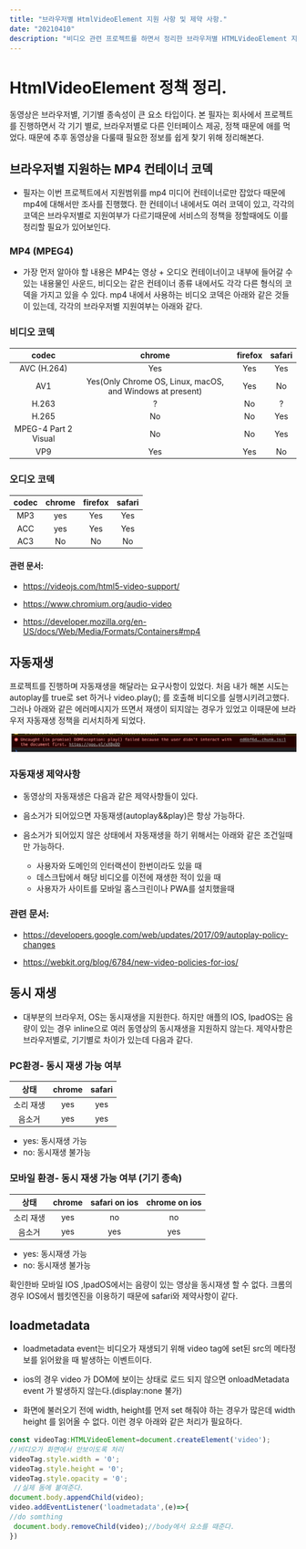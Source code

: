 ```yaml
---
title: "브라우저별 HtmlVideoElement 지원 사항 및 제약 사항."
date: "20210410"
description: "비디오 관련 프로젝트를 하면서 정리한 브라우저별 HTMLVideoElement 지원사항, 정책 정리."
---
```




# HtmlVideoElement 정책 정리.

동영상은 브라우저별, 기기별 종속성이 큰 요소 타입이다. 본 필자는 회사에서 프로젝트를 진행하면서 각 기기 별로, 브라우저별로 다른 인터페이스 제공, 정책 때문에 애를 먹었다. 
때문에 추후 동영상을 다룰때 필요한 정보를 쉽게 찾기 위해 정리해본다.

## 브라우저별 지원하는 MP4 컨테이너 코덱

* 필자는 이번 프로젝트에서 지원범위를 mp4 미디어 컨테이너로만 잡았다 때문에 mp4에 대해서만 조사를 진행했다. 한 컨테이너 내에서도 여러 코덱이 있고, 각각의 코덱은 브라우저별로 지원여부가 다르기때문에 서비스의 정책을 정할때에도 이를 정리할 필요가 있어보인다.

### MP4 (MPEG4)
* 가장 먼저 알아야 할 내용은 MP4는 영상 + 오디오 컨테이너이고 내부에 들어갈 수 있는 내용물인 사운드, 비디오는 같은 컨테이너 종류 내에서도 각각 다른 형식의 코덱을 가지고 있을 수 있다.  mp4 내에서 사용하는 비디오 코덱은 아래와 같은 것들이 있는데, 각각의 브라우저별 지원여부는 아래와 같다. 



### 비디오 코덱
| codec | chrome | firefox | safari |
|:--------:|:------:|:-------:|:-----:|
|AVC (H.264)|	Yes|	Yes|	Yes|
|AV1|	Yes(Only Chrome OS, Linux, macOS, and Windows at present)	|Yes|	No|
|H.263|	?|	No|	?|
|H.265|	No|	No|	Yes|
|MPEG-4 Part 2 Visual|	No| 	No|	Yes|
|VP9	|Yes|	Yes|	No|



### 오디오 코덱

|codec|chrome|firefox|safari|
|:----:|:-----:|:-----:|:-----:|
| MP3 | yes|	Yes|	Yes|
|ACC	|yes	|Yes	|Yes|
|AC3|	No|	No|	No|





#### 관련 문서:

* https://videojs.com/html5-video-support/

* https://www.chromium.org/audio-video

* https://developer.mozilla.org/en-US/docs/Web/Media/Formats/Containers#mp4

## 자동재생
프로젝트를 진행하며 자동재생을 해달라는 요구사항이 있었다. 처음 내가 해본 시도는 autoplay를 true로 set 하거나 video.play(); 를 호출해 비디오를 실행시키려고했다. 그러나 아래와 같은 에러메시지가 뜨면서 재생이 되지않는 경우가 있었고 이때문에 브라우저 자동재생 정책을 리서치하게 되었다. 

![autoPlay restriction](./assets/autoplay.png)

### 자동재생 제약사항 
* 동영상의 자동재생은 다음과 같은 제약사항들이 있다.

* 음소거가 되어있으면 자동재생(autoplay&&play)은 항상 가능하다.
* 음소거가 되어있지 않은 상태에서 자동재생을 하기 위해서는 아래와 같은 조건일때만 가능하다.
    * 사용자와 도메인의 인터랙션이 한번이라도 있을 때 
    * 데스크탑에서 해당 비디오를 이전에 재생한 적이 있을 때
    * 사용자가 사이트를 모바일 홈스크린이나 PWA를 설치했을때




### 관련 문서:

* https://developers.google.com/web/updates/2017/09/autoplay-policy-changes

* https://webkit.org/blog/6784/new-video-policies-for-ios/

## 동시 재생

* 대부분의 브라우저, OS는 동시재생을 지원한다. 하지만 애플의 IOS, IpadOS는 음량이 있는 경우 inline으로 여러 동영상의 동시재생을 지원하지 않는다. 제약사항은 브라우저별로, 기기별로 차이가 있는데 다음과 같다. 


### PC환경- 동시 재생 가능 여부
|상태|chrome|safari|
|:--:|:----:|:----:|
|소리 재생|	yes|	yes|
|음소거| 	 yes|	yes|

* yes: 동시재생 가능
* no: 동시재생 불가능


### 모바일 환경- 동시 재생 가능 여부 (기기 종속)

|상태|chrome|safari on ios|chrome on ios|
|:--:|:----:|:----:|:---:|
|소리 재생|	yes|	 no|	 no|
|음소거 	 |yes	 |yes	|yes|


* yes: 동시재생 가능
* no: 동시재생 불가능


확인한바 모바일 IOS ,IpadOS에서는 음량이 있는 영상을 동시재생 할 수 없다.
크롬의 경우 IOS에서 웹킷엔진을 이용하기 때문에 safari와 제약사항이 같다. 





## loadmetadata

* loadmetadata event는 비디오가 재생되기 위해 video tag에 set된 src의 메타정보를 읽어왔을 때 발생하는 이벤트이다.
* ios의 경우 video 가 DOM에 보이는 상태로 로드 되지 않으면 onloadMetadata event 가 발생하지 않는다.(display:none 불가)

* 화면에 불러오기 전에 width, height를 먼저 set 해줘야 하는 경우가 많은데 width height 를 읽어올 수 없다.
이런 경우 아래와 같은 처리가 필요하다.
```ts
const videoTag:HTMLVideoElement=document.createElement('video');
//비디오가 화면에서 안보이도록 처리
videoTag.style.width = '0';
videoTag.style.height = '0';
videoTag.style.opacity = '0';
 //실제 돔에 붙여준다.
document.body.appendChild(video);
video.addEventListener('loadmetadata',(e)=>{
//do somthing
 document.body.removeChild(video);//body에서 요소를 때준다.
})
```